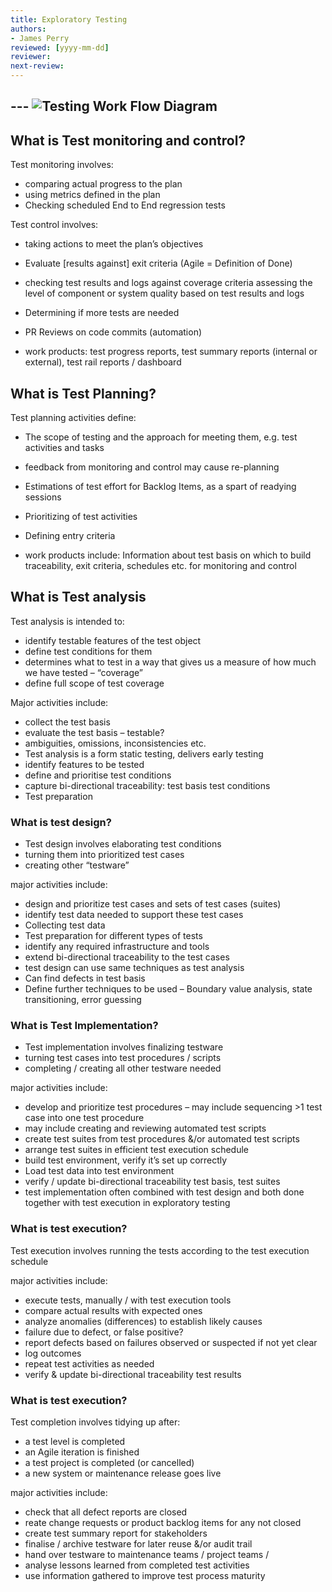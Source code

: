 ```yaml
---
title: Exploratory Testing
authors: 
- James Perry
reviewed: [yyyy-mm-dd]
reviewer:
next-review:
---
```


--- ![Testing Work Flow Diagram](BLITestWorkFlow.png)
---

## What is Test monitoring and control?
Test monitoring involves:
- comparing actual progress to the plan
- using metrics defined in the plan
- Checking scheduled End to End regression tests

Test control involves:
- taking actions to meet the plan’s objectives
- Evaluate [results against] exit criteria (Agile = Definition of Done)
- checking test results and logs against coverage criteria
assessing the level of component or system quality based on test results and logs
- Determining if more tests are needed
- PR Reviews on code commits (automation)

- work products: test progress reports, test summary reports (internal or external), test rail reports / dashboard


## What is Test Planning?
Test planning activities define:

- The scope of testing and the approach for meeting them, e.g.
test activities and tasks
- feedback from monitoring and control may cause re-planning
- Estimations of test effort for Backlog Items, as a spart of readying sessions
- Prioritizing of test activities
- Defining entry criteria

- work products include: Information about test basis on which to build traceability, exit criteria, schedules etc. for monitoring and control


## What is Test analysis
Test analysis is intended to:

- identify testable features of the test object
- define test conditions for them
- determines what to test in a way that gives us a measure of how much we have tested – “coverage”
- define full scope of test coverage

Major activities include:
- collect the test basis
- evaluate the test basis – testable? 
- ambiguities, omissions, inconsistencies etc.
- Test analysis is a form static testing, delivers early testing
- identify features to be tested
- define and prioritise test conditions
- capture bi-directional traceability: test basis test conditions
- Test preparation 


### What is test design?
- Test design involves elaborating test conditions
- turning them into prioritized test cases
- creating other “testware”

major activities include:
- design and prioritize test cases and sets of test cases (suites)
- identify test data needed to support these test cases
- Collecting test data
- Test preparation for different types of tests 
- identify any required infrastructure and tools
- extend bi-directional traceability to the test cases
- test design can use same techniques as test analysis
- Can find defects in test basis
- Define further techniques to be used – Boundary value analysis, state transitioning, error guessing


### What is Test Implementation?
- Test implementation involves finalizing testware
- turning test cases into test procedures / scripts
- completing / creating all other testware needed

major activities include:
- develop and prioritize test procedures – may include sequencing >1 test case into one test procedure
- may include creating and reviewing automated test scripts
- create test suites from test procedures &/or automated test scripts
- arrange test suites in efficient test execution schedule
- build test environment, verify it’s set up correctly
- Load test data into test environment
- verify / update bi-directional traceability test basis, test suites
- test implementation often combined with test design and both done together with test execution in exploratory testing



### What is test execution?
Test execution involves running the tests according to the test execution schedule

major activities include:
- execute tests, manually / with test execution tools
- compare actual results with expected ones
- analyze anomalies (differences) to establish likely causes
- failure due to defect, or false positive?
- report defects based on failures observed or suspected if not yet clear
- log outcomes
- repeat test activities as needed
- verify & update bi-directional traceability test results


### What is test execution?
Test completion involves tidying up after:
- a test level is completed
- an Agile iteration is finished
- a test project is completed (or cancelled)
- a new system or maintenance release goes live

major activities include:
- check that all defect reports are closed
- reate change requests or product backlog items for any not closed
- create test summary report for stakeholders
- finalise / archive testware for later reuse &/or audit trail
- hand over testware to maintenance teams / project teams /
- analyse lessons learned from completed test activities
- use information gathered to improve test process maturity

